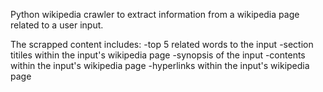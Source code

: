 Python wikipedia crawler to extract information from a wikipedia page related to a user input.

The scrapped content includes:
-top 5 related words to the input
-section titiles within the input's wikipedia page
-synopsis of the input
-contents within the input's wikipedia page
-hyperlinks within the input's wikipedia page
